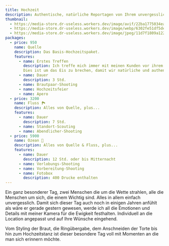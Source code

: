 ```yaml
---
title: Hochzeit
description: Authentische, natürliche Reportagen von Ihrem unvergesslichen Tag.
thumbnail:
  - https://media-store.dr-useless.workers.dev/image/avif/22ba1775034eafc8c26740d98ed59e06ac41f2671ca54196b505d51049d19517
  - https://media-store.dr-useless.workers.dev/image/webp/6302fe51df5de56b5683169f8195a2a9922c41e4c8c4971bad13477dea363dab
  - https://media-store.dr-useless.workers.dev/image/jpeg/11d7f1809a12220c0cb31eed535e1110ed88b0c6a034323742ba0b225c2fb09c
packages:
  - price: 950
    name: Quelle
    description: Das Basis-Hochzeitspaket.
    features:
      - name: Erstes Treffen
        description: Ich treffe mich immer mit meinen Kunden vor ihrem Hochzeitstag.
        Dies ist um das Eis zu brechen, damit wir natürliche und authentische Fotos.
      - name: Dauer
        description: 3 Std.
      - name: Brautpaar-Shooting
      - name: Hochzeitsfeier
      - name: Apero
  - price: 3200
    name: Fluss 🏞️
    description: Alles von Quelle, plus...
    features:
      - name: Dauer
        description: 7 Std.
      - name: Standort-Scouting
      - name: Abendlicher-Shooting
  - price: 5900
    name: Ozean 🌊
    description: Alles von Quelle & Fluss, plus...
    features:
      - name: Dauer
        description: 12 Std. oder bis Mitternacht
      - name: Verlobungs-Shooting
      - name: Vorbereitung-Shooting
      - name: Fotobox
        description: 400 Drucke enthalten
---
```

Ein ganz besonderer Tag, zwei Menschen die um die Wette strahlen, alle die Menschen um sich, die einem Wichtig sind. Alles in allem einfach unvergesslich. Damit sich dieser Tag auch noch in einigen Jahren anfühlt als wäre er gerade gestern gewesen, werde ich all die Emotionen und Details mit meiner Kamera für die Ewigkeit festhalten. Individuell an die Location angepasst und auf Ihre Wünsche eingehend.

Vom Styling der Braut, die Ringübergabe, dem Anschneiden der Torte bis hin zum Hochzeitstanz ist dieser besondere Tag voll mit Momenten an die man sich erinnern möchte.
